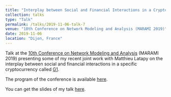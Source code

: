 ```yaml
---
title: "Interplay between Social and Financial Interactions in a Cryptocurrency"
collection: talks
type: "Talk"
permalink: /talks/2019-11-06-talk-7
venue: "10th Conference on Network Modeling and Analysis (MARAMI 2019)"
date: 2019-11-06
location: "Dijon, France"
---
```


Talk at the [10th Conference on Network Modeling and Analysis](https://iutdijon.u-bourgogne.fr/marami/) (MARAMI 2019) presenting some of my recent joint work with Matthieu Latapy on the interplay between social and financial interactions in a specific cryptocurrency called [G1](https://g1.duniter.fr/#/app/home).

The program of the conference is available [here](https://iutdijon.u-bourgogne.fr/marami/program/).

You can get the slides of my talk [here](http://nicolasgensollen.github.io/files/interplay-between-social-and-financial-interactions-in-a-cryptocurrency.pdf).